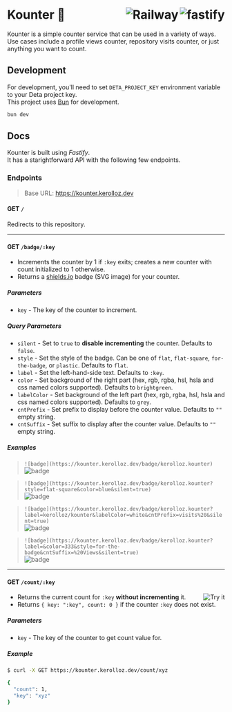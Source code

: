 <h1 align="left">Kounter 🧮
  <a target="_blank" href="https://fastify.io">
    <img alt="fastify" align="right" src="https://img.shields.io/static/v1?logo=fastify&label=&message=Fastify&style=for-the-badge&color=grey"/>
  </a>
  <a target="_blank" href="https://railway.app/">
    <img alt="Railway" align="right" src="https://img.shields.io/static/v1?label=&message=Railway&style=for-the-badge&color=grey&logo=railway" />
  </a>
</h1>

Kounter is a simple counter service that can be used in a variety of ways.  
Use cases include a profile views counter, repository visits counter, or just anything you want to count.

## Development

For development, you'll need to set `DETA_PROJECT_KEY` environment variable to your Deta project key.  
This project uses [Bun](bun.sh) for development.

```bash
bun dev
```

## Docs

Kounter is built using _Fastify_.  
It has a starightforward API with the following few endpoints.

### Endpoints

> Base URL: <https://kounter.kerolloz.dev>

#### GET `/`

Redirects to this repository.

---

#### GET `/badge/:key`

- Increments the counter by 1 if `:key` exits; creates a new counter with count initialized to 1 otherwise.
- Returns a [shields.io](https://shields.io) badge (SVG image) for your counter.

##### Parameters

- `key` - The key of the counter to increment.

##### Query Parameters

- `silent` - Set to `true` to **disable incrementing** the counter. Defaults to `false`.
- `style` - Set the style of the badge. Can be one of `flat`, `flat-square`, `for-the-badge`, or `plastic`. Defaults to `flat`.
- `label` - Set the left-hand-side text. Defaults to `:key`.
- `color` - Set background of the right part (hex, rgb, rgba, hsl, hsla and css named colors supported). Defaults to `brightgreen`.
- `labelColor` -  Set background of the left part (hex, rgb, rgba, hsl, hsla and css named colors supported). Defaults to `grey`.
- `cntPrefix` - Set prefix to display before the counter value. Defaults to `""` empty string.
- `cntSuffix` - Set suffix to display after the counter value. Defaults to `""` empty string.

##### Examples

> `![badge](https://kounter.kerolloz.dev/badge/kerolloz.kounter)`  
> ![badge](https://kounter.kerolloz.dev/badge/kerolloz.kounter)

> `![badge](https://kounter.kerolloz.dev/badge/kerolloz.kounter?style=flat-square&color=blue&silent=true)`  
> ![badge](https://kounter.kerolloz.dev/badge/kerolloz.kounter?style=flat-square&color=blue&silent=true)  

> `![badge](https://kounter.kerolloz.dev/badge/kerolloz.kounter?label=kerolloz/kounter&labelColor=white&cntPrefix=visits%20&silent=true)`  
> ![badge](https://kounter.kerolloz.dev/badge/kerolloz.kounter?label=kerolloz/kounter&labelColor=white&cntPrefix=visits%20&silent=true)

> `![badge](https://kounter.kerolloz.dev/badge/kerolloz.kounter?label=&color=333&style=for-the-badge&cntSuffix=%20Views&silent=true)`  
> ![badge](https://kounter.kerolloz.dev/badge/kerolloz.kounter?label=&color=333&style=for-the-badge&cntSuffix=%20Views&silent=true)

---

#### GET `/count/:key`

<a target="_blank" href="https://reqbin.com/c-hzpbeh8a">
  <img align="right" alt="Try it" src="https://img.shields.io/badge/-Try%20it-white?style=for-the-badge" />
</a>

- Returns the current count for `:key` **without incrementing** it.
- Returns `{ key: ":key", count: 0 }` if the counter `:key` does not exist.

##### Parameters

- `key` - The key of the counter to get count value for.

##### Example

```bash
$ curl -X GET https://kounter.kerolloz.dev/count/xyz

{
  "count": 1,
  "key": "xyz"
}
```
